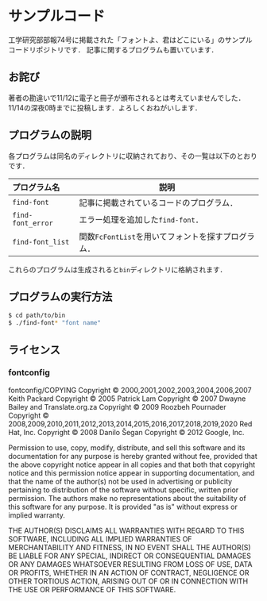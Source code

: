 # サンプルコード
工学研究部部報74号に掲載された「フォントよ、君はどこにいる」のサンプルコードリポジトリです．
記事に関するプログラムも置いています．

## お詫び
著者の勘違いで11/12に電子と冊子が頒布されるとは考えていませんでした．
11/14の深夜0時までに投稿します．よろしくおねがいします．

## プログラムの説明
各プログラムは同名のディレクトリに収納されており、その一覧は以下のとおりです．

| プログラム名 | 説明 |
| :-------------- | ---- |
| `find-font`  | 記事に掲載されているコードのプログラム． |
| `find-font_error`  | エラー処理を追加した`find-font`． |
| `find-font_list`  | 関数`FcFontList`を用いてフォントを探すプログラム． |

これらのプログラムは生成されると`bin`ディレクトリに格納されます．

## プログラムの実行方法
```bash
$ cd path/to/bin
$ ./find-font* "font name"
```

## ライセンス
### fontconfig
fontconfig/COPYING
Copyright © 2000,2001,2002,2003,2004,2006,2007 Keith Packard
Copyright © 2005 Patrick Lam
Copyright © 2007 Dwayne Bailey and Translate.org.za
Copyright © 2009 Roozbeh Pournader
Copyright © 2008,2009,2010,2011,2012,2013,2014,2015,2016,2017,2018,2019,2020 Red Hat, Inc.
Copyright © 2008 Danilo Šegan
Copyright © 2012 Google, Inc.


Permission to use, copy, modify, distribute, and sell this software and its
documentation for any purpose is hereby granted without fee, provided that
the above copyright notice appear in all copies and that both that
copyright notice and this permission notice appear in supporting
documentation, and that the name of the author(s) not be used in
advertising or publicity pertaining to distribution of the software without
specific, written prior permission.  The authors make no
representations about the suitability of this software for any purpose.  It
is provided "as is" without express or implied warranty.

THE AUTHOR(S) DISCLAIMS ALL WARRANTIES WITH REGARD TO THIS SOFTWARE,
INCLUDING ALL IMPLIED WARRANTIES OF MERCHANTABILITY AND FITNESS, IN NO
EVENT SHALL THE AUTHOR(S) BE LIABLE FOR ANY SPECIAL, INDIRECT OR
CONSEQUENTIAL DAMAGES OR ANY DAMAGES WHATSOEVER RESULTING FROM LOSS OF USE,
DATA OR PROFITS, WHETHER IN AN ACTION OF CONTRACT, NEGLIGENCE OR OTHER
TORTIOUS ACTION, ARISING OUT OF OR IN CONNECTION WITH THE USE OR
PERFORMANCE OF THIS SOFTWARE.
